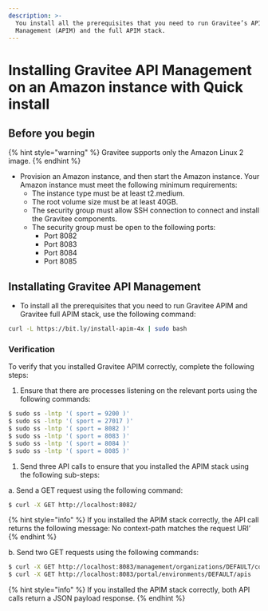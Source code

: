 ```yaml
---
description: >-
  You install all the prerequisites that you need to run Gravitee’s API
  Management (APIM) and the full APIM stack.
---
```


# Installing Gravitee API Management on an Amazon instance with Quick install

## Before you begin

{% hint style="warning" %}
Gravitee supports only the Amazon Linux 2 image.
{% endhint %}

* Provision an Amazon instance, and then start the Amazon instance. Your Amazon instance must meet the following minimum requirements:
  * The instance type must be at least t2.medium.
  * The root volume size must be at least 40GB.
  * The security group must allow SSH connection to connect and install the Gravitee components.
  * The security group must be open to the following ports:
    * Port 8082
    * Port 8083
    * Port 8084
    * Port 8085

## Installating Gravitee API Management

* To install all the prerequisites that you need to run Gravitee APIM and Gravitee full APIM stack, use the following command:

```sh
curl -L https://bit.ly/install-apim-4x | sudo bash
```

### Verification

To verify that you installed Gravitee APIM correctly, complete the following steps:

1. Ensure that there are processes listening on the relevant ports using the following commands:

```sh
$ sudo ss -lntp '( sport = 9200 )'
$ sudo ss -lntp '( sport = 27017 )'
$ sudo ss -lntp '( sport = 8082 )'
$ sudo ss -lntp '( sport = 8083 )'
$ sudo ss -lntp '( sport = 8084 )'
$ sudo ss -lntp '( sport = 8085 )'
```

1. Send three API calls to ensure that you installed the APIM stack using the following sub-steps:

&#x20;       a.  Send a GET request using the following command:

```sh
$ curl -X GET http://localhost:8082/
```

{% hint style="info" %}
If you installed the APIM stack correctly, the API call returns the following message: No context-path matches the request URI’
{% endhint %}

&#x20;       b. Send two GET requests using the following commands:

```sh
$ curl -X GET http://localhost:8083/management/organizations/DEFAULT/console
$ curl -X GET http://localhost:8083/portal/environments/DEFAULT/apis
```

{% hint style="info" %}
If you installed the APIM stack correctly, both API calls return a JSON payload response.
{% endhint %}
